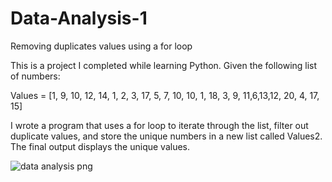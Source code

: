 # Data-Analysis-1
Removing duplicates values using a for loop

This is a project I completed while learning Python. Given the following list of numbers:

 Values = [1, 9, 10, 12, 14, 1, 2, 3, 17, 5, 7, 10, 10, 1, 18, 3, 9, 11,6,13,12, 20, 4, 17, 15]

I wrote a program that uses a for loop to iterate through the list, filter out duplicate values, and store the unique numbers in a new list called Values2. The final output displays the unique values.

![data analysis png ](https://github.com/user-attachments/assets/aeb1a3bc-09d5-46df-8944-2b736617246e)

